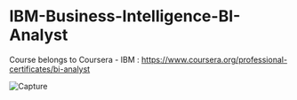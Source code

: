 # IBM-Business-Intelligence-BI-Analyst
Course belongs to Coursera - IBM : https://www.coursera.org/professional-certificates/bi-analyst


![Capture](https://github.com/user-attachments/assets/f3a71737-4e40-418e-acae-bc99eb8d2dc1)
